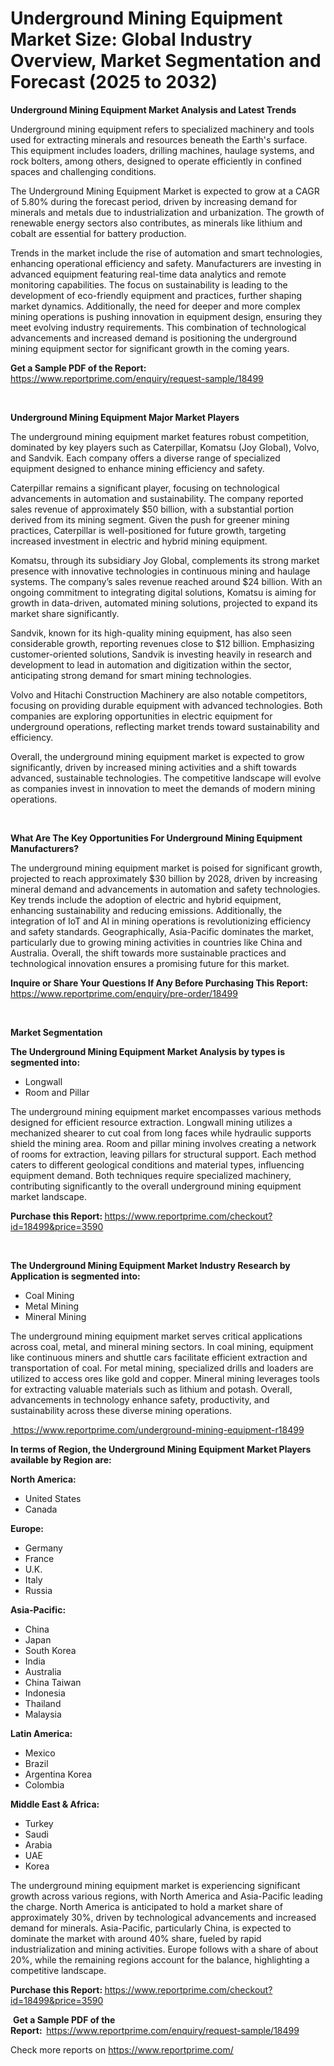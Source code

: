 <p><h1>Underground Mining Equipment Market Size: Global Industry Overview, Market Segmentation and Forecast (2025 to 2032)</h1></p><p><strong>Underground Mining Equipment Market Analysis and Latest Trends</strong></p>
<p><p>Underground mining equipment refers to specialized machinery and tools used for extracting minerals and resources beneath the Earth's surface. This equipment includes loaders, drilling machines, haulage systems, and rock bolters, among others, designed to operate efficiently in confined spaces and challenging conditions.</p><p>The Underground Mining Equipment Market is expected to grow at a CAGR of 5.80% during the forecast period, driven by increasing demand for minerals and metals due to industrialization and urbanization. The growth of renewable energy sectors also contributes, as minerals like lithium and cobalt are essential for battery production. </p><p>Trends in the market include the rise of automation and smart technologies, enhancing operational efficiency and safety. Manufacturers are investing in advanced equipment featuring real-time data analytics and remote monitoring capabilities. The focus on sustainability is leading to the development of eco-friendly equipment and practices, further shaping market dynamics. Additionally, the need for deeper and more complex mining operations is pushing innovation in equipment design, ensuring they meet evolving industry requirements. This combination of technological advancements and increased demand is positioning the underground mining equipment sector for significant growth in the coming years.</p></p>
<p><strong>Get a Sample PDF of the Report:&nbsp;</strong> <a href="https://www.reportprime.com/enquiry/request-sample/18499?utm_campaign=2889&utm_medium=2&utm_source=Github&utm_content=ia&utm_term=19032025&utm_id=underground-mining-equipment">https://www.reportprime.com/enquiry/request-sample/18499</a></p>
<p>&nbsp;</p>
<p><strong>Underground Mining Equipment Major Market Players</strong></p>
<p><p>The underground mining equipment market features robust competition, dominated by key players such as Caterpillar, Komatsu (Joy Global), Volvo, and Sandvik. Each company offers a diverse range of specialized equipment designed to enhance mining efficiency and safety.</p><p>Caterpillar remains a significant player, focusing on technological advancements in automation and sustainability. The company reported sales revenue of approximately $50 billion, with a substantial portion derived from its mining segment. Given the push for greener mining practices, Caterpillar is well-positioned for future growth, targeting increased investment in electric and hybrid mining equipment.</p><p>Komatsu, through its subsidiary Joy Global, complements its strong market presence with innovative technologies in continuous mining and haulage systems. The company’s sales revenue reached around $24 billion. With an ongoing commitment to integrating digital solutions, Komatsu is aiming for growth in data-driven, automated mining solutions, projected to expand its market share significantly.</p><p>Sandvik, known for its high-quality mining equipment, has also seen considerable growth, reporting revenues close to $12 billion. Emphasizing customer-oriented solutions, Sandvik is investing heavily in research and development to lead in automation and digitization within the sector, anticipating strong demand for smart mining technologies.</p><p>Volvo and Hitachi Construction Machinery are also notable competitors, focusing on providing durable equipment with advanced technologies. Both companies are exploring opportunities in electric equipment for underground operations, reflecting market trends toward sustainability and efficiency.</p><p>Overall, the underground mining equipment market is expected to grow significantly, driven by increased mining activities and a shift towards advanced, sustainable technologies. The competitive landscape will evolve as companies invest in innovation to meet the demands of modern mining operations.</p></p>
<p>&nbsp;</p>
<p><strong>What Are The Key Opportunities For Underground Mining Equipment Manufacturers?</strong></p>
<p><p>The underground mining equipment market is poised for significant growth, projected to reach approximately $30 billion by 2028, driven by increasing mineral demand and advancements in automation and safety technologies. Key trends include the adoption of electric and hybrid equipment, enhancing sustainability and reducing emissions. Additionally, the integration of IoT and AI in mining operations is revolutionizing efficiency and safety standards. Geographically, Asia-Pacific dominates the market, particularly due to growing mining activities in countries like China and Australia. Overall, the shift towards more sustainable practices and technological innovation ensures a promising future for this market.</p></p>
<p><strong>Inquire or Share Your Questions If Any Before Purchasing This Report:</strong> <a href="https://www.reportprime.com/enquiry/pre-order/18499?utm_campaign=2889&utm_medium=2&utm_source=Github&utm_content=ia&utm_term=19032025&utm_id=underground-mining-equipment">https://www.reportprime.com/enquiry/pre-order/18499</a></p>
<p>&nbsp;</p>
<p><strong>Market Segmentation</strong></p>
<p><strong>The Underground Mining Equipment Market Analysis by types is segmented into:</strong></p>
<p><ul><li>Longwall</li><li>Room and Pillar</li></ul></p>
<p><p>The underground mining equipment market encompasses various methods designed for efficient resource extraction. Longwall mining utilizes a mechanized shearer to cut coal from long faces while hydraulic supports shield the mining area. Room and pillar mining involves creating a network of rooms for extraction, leaving pillars for structural support. Each method caters to different geological conditions and material types, influencing equipment demand. Both techniques require specialized machinery, contributing significantly to the overall underground mining equipment market landscape.</p></p>
<p><strong>Purchase this Report:&nbsp;</strong><a href="https://www.reportprime.com/checkout?id=18499&price=3590&utm_campaign=2889&utm_medium=2&utm_source=Github&utm_content=ia&utm_term=19032025&utm_id=underground-mining-equipment">https://www.reportprime.com/checkout?id=18499&price=3590</a></p>
<p>&nbsp;</p>
<p><strong>The Underground Mining Equipment Market Industry Research by Application is segmented into:</strong></p>
<p><ul><li>Coal Mining</li><li>Metal Mining</li><li>Mineral Mining</li></ul></p>
<p><p>The underground mining equipment market serves critical applications across coal, metal, and mineral mining sectors. In coal mining, equipment like continuous miners and shuttle cars facilitate efficient extraction and transportation of coal. For metal mining, specialized drills and loaders are utilized to access ores like gold and copper. Mineral mining leverages tools for extracting valuable materials such as lithium and potash. Overall, advancements in technology enhance safety, productivity, and sustainability across these diverse mining operations.</p></p>
<p><a href="https://www.reportprime.com/underground-mining-equipment-r18499?utm_campaign=2889&utm_medium=2&utm_source=Github&utm_content=ia&utm_term=19032025&utm_id=underground-mining-equipment">&nbsp;https://www.reportprime.com/underground-mining-equipment-r18499</a></p>
<p><strong>In terms of Region, the Underground Mining Equipment Market Players available by Region are:</strong></p>
<p>
    <p> <strong> North America: </strong>
        <ul>
            <li>United States</li>
            <li>Canada</li>
        </ul>
        </p> 
    <p> <strong> Europe: </strong>
        <ul>
            <li>Germany</li>
            <li>France</li>
            <li>U.K.</li>
            <li>Italy</li>
            <li>Russia</li>
        </ul>
        </p> 
    <p> <strong> Asia-Pacific: </strong>
        <ul>
            <li>China</li>
            <li>Japan</li>
            <li>South Korea</li>
            <li>India</li>
            <li>Australia</li>
            <li>China Taiwan</li>
            <li>Indonesia</li>
            <li>Thailand</li>
            <li>Malaysia</li>
        </ul>
        </p> 
    <p> <strong> Latin America: </strong>
        <ul>
            <li>Mexico</li>
            <li>Brazil</li>
            <li>Argentina Korea</li>
            <li>Colombia</li>
        </ul>
        </p> 
    <p> <strong> Middle East & Africa: </strong>
        <ul>
            <li>Turkey</li>
            <li>Saudi</li>
            <li>Arabia</li>
            <li>UAE</li>
            <li>Korea</li>
        </ul>
    </p>
    </p>
<p><p>The underground mining equipment market is experiencing significant growth across various regions, with North America and Asia-Pacific leading the charge. North America is anticipated to hold a market share of approximately 30%, driven by technological advancements and increased demand for minerals. Asia-Pacific, particularly China, is expected to dominate the market with around 40% share, fueled by rapid industrialization and mining activities. Europe follows with a share of about 20%, while the remaining regions account for the balance, highlighting a competitive landscape.</p></p>
<p><strong>Purchase this Report: </strong><a href="https://www.reportprime.com/checkout?id=18499&price=3590&utm_campaign=2889&utm_medium=2&utm_source=Github&utm_content=ia&utm_term=19032025&utm_id=underground-mining-equipment">https://www.reportprime.com/checkout?id=18499&price=3590</a></p>
<p>&nbsp;<strong>Get a Sample PDF of the Report:&nbsp;&nbsp;</strong><a href="https://www.reportprime.com/enquiry/request-sample/18499?utm_campaign=2889&utm_medium=2&utm_source=Github&utm_content=ia&utm_term=19032025&utm_id=underground-mining-equipment">https://www.reportprime.com/enquiry/request-sample/18499</a></p>
<p><strong></strong></p>
<p>Check more reports on <a href="https://www.reportprime.com/?utm_campaign=2889&utm_medium=2&utm_source=Github&utm_content=ia&utm_term=19032025&utm_id=underground-mining-equipment">https://www.reportprime.com/</a></p>